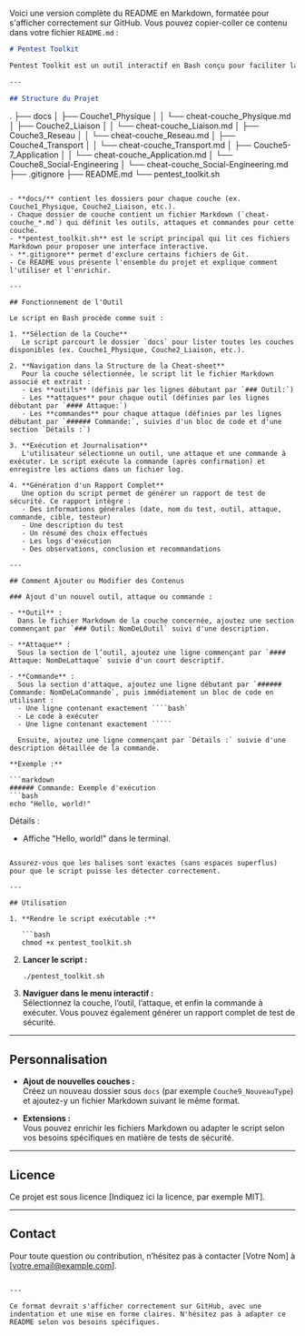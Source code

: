Voici une version complète du README en Markdown, formatée pour s'afficher correctement sur GitHub. Vous pouvez copier-coller ce contenu dans votre fichier `README.md` :

```markdown
# Pentest Toolkit

Pentest Toolkit est un outil interactif en Bash conçu pour faciliter la gestion et l'exécution de commandes de tests de sécurité (pentesting) via des cheatsheets organisées en fichiers Markdown. Chaque fichier Markdown correspond à une couche du modèle OSI et recense les outils, attaques et commandes associés.

---

## Structure du Projet

```
.
├── docs
│   ├── Couche1_Physique
│   │   └── cheat-couche_Physique.md
│   ├── Couche2_Liaison
│   │   └── cheat-couche_Liaison.md
│   ├── Couche3_Reseau
│   │   └── cheat-couche_Reseau.md
│   ├── Couche4_Transport
│   │   └── cheat-couche_Transport.md
│   ├── Couche5-7_Application
│   │   └── cheat-couche_Application.md
│   └── Couche8_Social-Engineering
│       └── cheat-couche_Social-Engineering.md
├── .gitignore
├── README.md
└── pentest_toolkit.sh
```

- **docs/** contient les dossiers pour chaque couche (ex. Couche1_Physique, Couche2_Liaison, etc.).
- Chaque dossier de couche contient un fichier Markdown (`cheat-couche_*.md`) qui définit les outils, attaques et commandes pour cette couche.
- **pentest_toolkit.sh** est le script principal qui lit ces fichiers Markdown pour proposer une interface interactive.
- **.gitignore** permet d'exclure certains fichiers de Git.
- Ce README vous présente l'ensemble du projet et explique comment l'utiliser et l'enrichir.

---

## Fonctionnement de l'Outil

Le script en Bash procède comme suit :

1. **Sélection de la Couche**  
   Le script parcourt le dossier `docs` pour lister toutes les couches disponibles (ex. Couche1_Physique, Couche2_Liaison, etc.).

2. **Navigation dans la Structure de la Cheat-sheet**  
   Pour la couche sélectionnée, le script lit le fichier Markdown associé et extrait :
   - Les **outils** (définis par les lignes débutant par `### Outil:`)
   - Les **attaques** pour chaque outil (définies par les lignes débutant par `#### Attaque:`)
   - Les **commandes** pour chaque attaque (définies par les lignes débutant par `###### Commande:`, suivies d'un bloc de code et d'une section `Détails :`)

3. **Exécution et Journalisation**  
   L'utilisateur sélectionne un outil, une attaque et une commande à exécuter. Le script exécute la commande (après confirmation) et enregistre les actions dans un fichier log.

4. **Génération d'un Rapport Complet**  
   Une option du script permet de générer un rapport de test de sécurité. Ce rapport intègre :
   - Des informations générales (date, nom du test, outil, attaque, commande, cible, testeur)
   - Une description du test
   - Un résumé des choix effectués
   - Les logs d'exécution
   - Des observations, conclusion et recommandations

---

## Comment Ajouter ou Modifier des Contenus

### Ajout d'un nouvel outil, attaque ou commande :

- **Outil** :  
  Dans le fichier Markdown de la couche concernée, ajoutez une section commençant par `### Outil: NomDeLOutil` suivi d'une description.

- **Attaque** :  
  Sous la section de l’outil, ajoutez une ligne commençant par `#### Attaque: NomDeLattaque` suivie d'un court descriptif.

- **Commande** :  
  Sous la section d'attaque, ajoutez une ligne débutant par `###### Commande: NomDeLaCommande`, puis immédiatement un bloc de code en utilisant :
  - Une ligne contenant exactement ````bash`  
  - Le code à exécuter  
  - Une ligne contenant exactement `````
  
  Ensuite, ajoutez une ligne commençant par `Détails :` suivie d'une description détaillée de la commande.

**Exemple :**

```markdown
###### Commande: Exemple d'exécution
```bash
echo "Hello, world!"
```
Détails :
- Affiche "Hello, world!" dans le terminal.
```

Assurez-vous que les balises sont exactes (sans espaces superflus) pour que le script puisse les détecter correctement.

---

## Utilisation

1. **Rendre le script exécutable :**

   ```bash
   chmod +x pentest_toolkit.sh
   ```

2. **Lancer le script :**

   ```bash
   ./pentest_toolkit.sh
   ```

3. **Naviguer dans le menu interactif :**  
   Sélectionnez la couche, l’outil, l’attaque, et enfin la commande à exécuter. Vous pouvez également générer un rapport complet de test de sécurité.

---

## Personnalisation

- **Ajout de nouvelles couches :**  
  Créez un nouveau dossier sous `docs` (par exemple `Couche9_NouveauType`) et ajoutez-y un fichier Markdown suivant le même format.

- **Extensions :**  
  Vous pouvez enrichir les fichiers Markdown ou adapter le script selon vos besoins spécifiques en matière de tests de sécurité.

---

## Licence

Ce projet est sous licence [Indiquez ici la licence, par exemple MIT].

---

## Contact

Pour toute question ou contribution, n’hésitez pas à contacter [Votre Nom] à [votre.email@example.com].

```

---

Ce format devrait s'afficher correctement sur GitHub, avec une indentation et une mise en forme claires. N'hésitez pas à adapter ce README selon vos besoins spécifiques.
